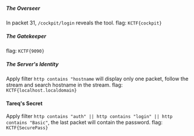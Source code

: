 ##### The Overseer
In packet 31, `/cockpit/login` reveals the tool.
flag: `KCTF{cockpit}`

##### The Gatekeeper
flag: `KCTF{9090}`

##### The Server's Identity
Apply filter `http contains "hostname` will display only one packet, follow the stream and search hostname in the stream.
flag: `KCTF{localhost.localdomain}`

#### Tareq's Secret
Apply filter `http contains "auth" || http contains "login" || http contains "Basic"`, the last packet will contain the password.
flag: `KCTF{SecurePass}`